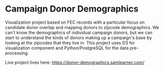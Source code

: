 # Campaign Donor Demographics

Visualization project based on FEC records with a particular focus on candidate donor overlap and mapping donors to zipcode demographics. We can't know the demographics of individual campaign donors, but we can start to understand the kinds of donors making up a campaign's base by looking at the zipcodes that they live in. This project uses D3 for visualization component and Python/PostgreSQL for the data pre-processing.

Live project lives here: https://donor-demographics.samlearner.com/
